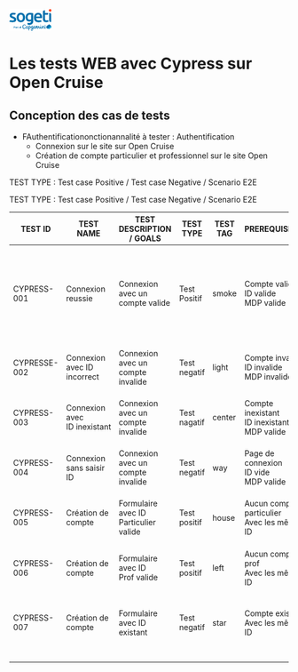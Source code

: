 <img src="SOGETI.png" width="15%" height="15%">

# Les tests WEB avec Cypress sur Open Cruise

## Conception des cas de tests

* FAuthentificationonctionannalité à tester : Authentification
  * Connexion sur le site sur Open Cruise
  * Création de compte particulier et professionnel sur le site Open Cruise

TEST TYPE : Test case Positive / Test case Negative / Scenario E2E

TEST TYPE : Test case Positive / Test case Negative / Scenario E2E

| TEST ID      | TEST NAME                     | TEST DESCRIPTION / GOALS              | TEST TYPE    | TEST TAG | PREREQUISITES                                        | ASSERTIONS                                                                                             |
| ------------ | ----------------------------- | ------------------------------------- | ------------ | -------- | ---------------------------------------------------- | ------------------------------------------------------------------------------------------------------ |
| CYPRESS-001  | Connexion reussie             | Connexion avec un compte valide       | Test Positif | smoke    | Compte valide<br />ID valide<br />MDP valide         | Compte Admin authentifié<br />Rédirection vers la page d'accueil<br />Message "Bienvenue ADMIN TEST" |
| CYPRESSE-002 | Connexion avec ID incorrect   | Connexion avec un compte invalide     | Test negatif | light    | Compte invalide<br />ID invalide<br />MDP invalide   | Un message d'erreur<br />"MDP ou identifiant invalide"                                                 |
| CYPRESS-003  | Connexion avec ID inexistant | Connexion avec un compte invalide     | Test nagatif | center   | Compte inexistant<br />ID inexistant<br />MDP valide | Un message d'erreur<br />"MDP ou identifiant invalide                                                  |
| CYPRESS-004  | Connexion sans saisir ID      | Connexion avec un compte invalide     | Test negatif | way      | Page de connexion<br />ID vide<br />MDP valide       | Un message d'erreur<br />"Merci de renseigner votre ID"                                                |
| CYPRESS-005  | Création de compte           | Formulaire avec ID Particulier valide | Test positif | house    | Aucun compte particulier<br />Avec les mêmes ID     | Compte crée avec succès<br />Rédirection vers la page connexion                                     |
| CYPRESS-006  | Création de compte           | Formulaire avec ID Prof valide       | Test positif | left     | Aucun compte prof<br />Avec les mêmes ID            | Compte crée avec succès<br />Rédirection vers la page connexion                                     |
| CYPRESS-007  | Création de compte           | Formulaire avec ID existant           | Test negatif | star     | Compte existant<br />Avec les mêmes ID              | Message d'erreur<br />"l'email est déjà utilisé. Essayez un autre email"                            |
|              |                               |                                       |              |          |                                                      |                                                                                                        |
|              |                               |                                       |              |          |                                                      |                                                                                                        |
|              |                               |                                       |              |          |                                                      |                                                                                                        |

<style type="text/css">
.tg  {border-collapse:collapse;border-spacing:0;}
.tg td{border-color:black;border-style:solid;border-width:1px;font-family:Arial, sans-serif;font-size:14px;
  overflow:hidden;padding:10px 5px;word-break:normal;}
.tg th{border-color:black;border-style:solid;border-width:1px;font-family:Arial, sans-serif;font-size:14px;
  font-weight:normal;overflow:hidden;padding:10px 5px;word-break:normal;}
.tg .tg-0pky{border-color:inherit;text-align:left;vertical-align:top}
</style>

<style type="text/css">
.tg  {border-collapse:collapse;border-spacing:0;}
.tg td{border-color:black;border-style:solid;border-width:1px;font-family:Arial, sans-serif;font-size:14px;
  overflow:hidden;padding:10px 5px;word-break:normal;}
.tg th{border-color:black;border-style:solid;border-width:1px;font-family:Arial, sans-serif;font-size:14px;
  font-weight:normal;overflow:hidden;padding:10px 5px;word-break:normal;}
.tg .tg-0pky{border-color:inherit;text-align:left;vertical-align:top}
</style>
